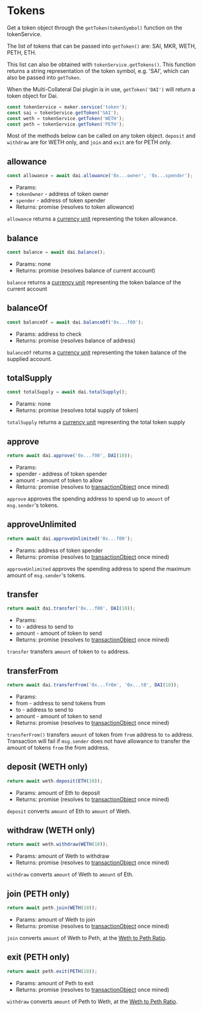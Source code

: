 # Tokens

Get a token object through the `getToken(tokenSymbol)` function on the tokenService.

The list of tokens that can be passed into `getToken()` are: SAI, MKR, WETH, PETH, ETH.

This list can also be obtained with `tokenService.getTokens()`. This function returns a string representation of the token symbol, e.g. 'SAI', which can also be passed into `getToken`.

When the Multi-Collateral Dai plugin is in use, `getToken('DAI')` will return a token object for Dai.

```javascript
const tokenService = maker.service('token');
const sai = tokenService.getToken('SAI');
const weth = tokenService.getToken('WETH');
const peth = tokenService.getToken('PETH');
```

Most of the methods below can be called on any token object. `deposit` and `withdraw` are for WETH only, and `join` and `exit` are for PETH only.

## allowance

```javascript
const allowance = await dai.allowance('0x...owner', '0x...spender');
```

* Params:
* `tokenOwner` - address of token owner
* `spender` - address of token spender
* Returns: promise \(resolves to token allowance\)

`allowance` returns a [currency unit](https://makerdao.com/documentation/#units) representing the token allowance.

## balance

```javascript
const balance = await dai.balance();
```

* Params: none
* Returns: promise \(resolves balance of current account\)

`balance` returns a [currency unit](https://makerdao.com/documentation/#units) representing the token balance of the current account

## balanceOf

```javascript
const balanceOf = await dai.balanceOf('0x...f00');
```

* Params: address to check
* Returns: promise \(resolves balance of address\)

`balanceOf` returns a [currency unit](https://makerdao.com/documentation/#units) representing the token balance of the supplied account.

## totalSupply

```javascript
const totalSupply = await dai.totalSupply();
```

* Params: none
* Returns: promise \(resolves total supply of token\)

`totalSupply` returns a [currency unit](https://makerdao.com/documentation/#units) representing the total token supply

## approve

```javascript
return await dai.approve('0x...f00', DAI(10));
```

* Params:
* spender - address of token spender
* amount - amount of token to allow
* Returns: promise \(resolves to [transactionObject](https://makerdao.com/documentation/#transactions) once mined\)

`approve` approves the spending address to spend up to `amount` of `msg.sender`'s tokens.

## approveUnlimited

```javascript
return await dai.approveUnlimited('0x...f00');
```

* Params: address of token spender
* Returns: promise \(resolves to [transactionObject](https://makerdao.com/documentation/#transactions) once mined\)

`approveUnlimited` approves the spending address to spend the maximum amount of `msg.sender`'s tokens.

## transfer

```javascript
return await dai.transfer('0x...f00', DAI(10));
```

* Params:
* to - address to send to
* amount - amount of token to send
* Returns: promise \(resolves to [transactionObject](https://makerdao.com/documentation/#transactions) once mined\)

`transfer` transfers `amount` of token to `to` address.

## transferFrom

```javascript
return await dai.transferFrom('0x...fr0m', '0x...t0', DAI(10));
```

* Params:
* from - address to send tokens from
* to - address to send to
* amount - amount of token to send
* Returns: promise \(resolves to [transactionObject](https://makerdao.com/documentation/#transactions) once mined\)

`transferFrom()` transfers `amount` of token from `from` address to `to` address. Transaction will fail if `msg.sender` does not have allowance to transfer the amount of tokens `from` the from address.

## deposit \(WETH only\)

```javascript
return await weth.deposit(ETH(10));
```

* Params: amount of Eth to deposit
* Returns: promise \(resolves to [transactionObject](https://makerdao.com/documentation/#transactions) once mined\)

`deposit` converts `amount` of Eth to `amount` of Weth.

## withdraw \(WETH only\)

```javascript
return await weth.withdraw(WETH(10));
```

* Params: amount of Weth to withdraw
* Returns: promise \(resolves to [transactionObject](https://makerdao.com/documentation/#transactions) once mined\)

`withdraw` converts `amount` of Weth to `amount` of Eth.

## join \(PETH only\)

```javascript
return await peth.join(WETH(10));
```

* Params: amount of Weth to join
* Returns: promise \(resolves to [transactionObject](https://makerdao.com/documentation/#transactions) once mined\)

`join` converts `amount` of Weth to Peth, at the [Weth to Peth Ratio](https://makerdao.com/documentation/#getwethtopethratio).

## exit \(PETH only\)

```javascript
return await peth.exit(PETH(10));
```

* Params: amount of Peth to exit
* Returns: promise \(resolves to [transactionObject](https://makerdao.com/documentation/#transactions) once mined\)

`withdraw` converts `amount` of Peth to Weth, at the [Weth to Peth Ratio](https://makerdao.com/documentation/#getwethtopethratio).

